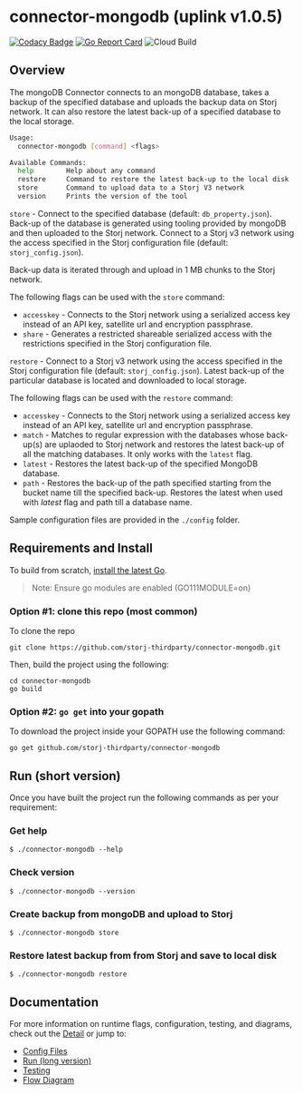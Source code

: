 # connector-mongodb (uplink v1.0.5)

[![Codacy Badge](https://api.codacy.com/project/badge/Grade/d637c9ce9f574fb9a1bab1a8f1960a1d)](https://app.codacy.com/gh/storj-thirdparty/connector-mongodb?utm_source=github.com&utm_medium=referral&utm_content=storj-thirdparty/connector-mongodb&utm_campaign=Badge_Grade_Dashboard)
[![Go Report Card](https://goreportcard.com/badge/github.com/storj-thirdparty/connector-mongodb)](https://goreportcard.com/report/github.com/storj-thirdparty/connector-mongodb)
![Cloud Build](https://storage.googleapis.com/storj-utropic-services-badges/builds/connector-mongodb/branches/master.svg)


## Overview

The mongoDB Connector connects to an mongoDB database, takes a backup of the specified database and uploads the backup data on Storj network. It can also restore the latest back-up of a specified database to the local storage.

```bash
Usage:
  connector-mongodb [command] <flags>

Available Commands:
  help        Help about any command
  restore	  Command to restore the latest back-up to the local disk
  store       Command to upload data to a Storj V3 network
  version     Prints the version of the tool

```

`store` - Connect to the specified database (default: `db_property.json`). Back-up of the database is generated using tooling provided by mongoDB and then uploaded to the Storj network. Connect to a Storj v3 network using the access specified in the Storj configuration file (default: `storj_config.json`). 

 Back-up data is iterated through and upload in 1 MB chunks to the Storj network.

The following flags  can be used with the `store` command:

* `accesskey` - Connects to the Storj network using a serialized access key instead of an API key, satellite url and encryption passphrase.
* `share` - Generates a restricted shareable serialized access with the restrictions specified in the Storj configuration file.

`restore` - Connect to a Storj v3 network using the access specified in the Storj configuration file (default: `storj_config.json`). Latest back-up of the particular database is located and downloaded to local storage. 

The following flags  can be used with the `restore` command:

* `accesskey` - Connects to the Storj network using a serialized access key instead of an API key, satellite url and encryption passphrase.
* `match` - Matches to regular expression with the databases whose back-up(s) are uplaoded to Storj network and restores the latest back-up of all the matching databases. It only works with the `latest` flag.
* `latest` - Restores the latest back-up of the specified MongoDB database.
* `path` - Restores the back-up of the path specified starting from the bucket name till the specified back-up. Restores the latest when used with *latest* flag and path till a database name.

Sample configuration files are provided in the `./config` folder. 

## Requirements and Install

To build from scratch, [install the latest Go](https://golang.org/doc/install#install).

> Note: Ensure go modules are enabled (GO111MODULE=on)

### Option #1: clone this repo (most common)

To clone the repo

```
git clone https://github.com/storj-thirdparty/connector-mongodb.git
```

Then, build the project using the following:

```
cd connector-mongodb
go build
```

### Option #2:  ``go get`` into your gopath

 To download the project inside your GOPATH use the following command:

```
go get github.com/storj-thirdparty/connector-mongodb
```

## Run (short version)

Once you have built the project run the following commands as per your requirement:

### Get help

```
$ ./connector-mongodb --help
```

### Check version

```
$ ./connector-mongodb --version
```

### Create backup from mongoDB and upload to Storj

```
$ ./connector-mongodb store
```

### Restore latest backup from from Storj and save to local disk

```
$ ./connector-mongodb restore
```

## Documentation

For more information on runtime flags, configuration, testing, and diagrams, check out the [Detail](//github.com/storj-thirdparty/connector-mongodb/wiki) or jump to:

* [Config Files](//github.com/storj-thirdparty/connector-mongodb/wiki/#config-files)
* [Run (long version)](//github.com/storj-thirdparty/connector-mongodb/wiki/#run)
* [Testing](//github.com/storj-thirdparty/connector-mongodb/wiki/#testing)
* [Flow Diagram](//github.com/storj-thirdparty/connector-mongodb/wiki/#flow-diagram)
